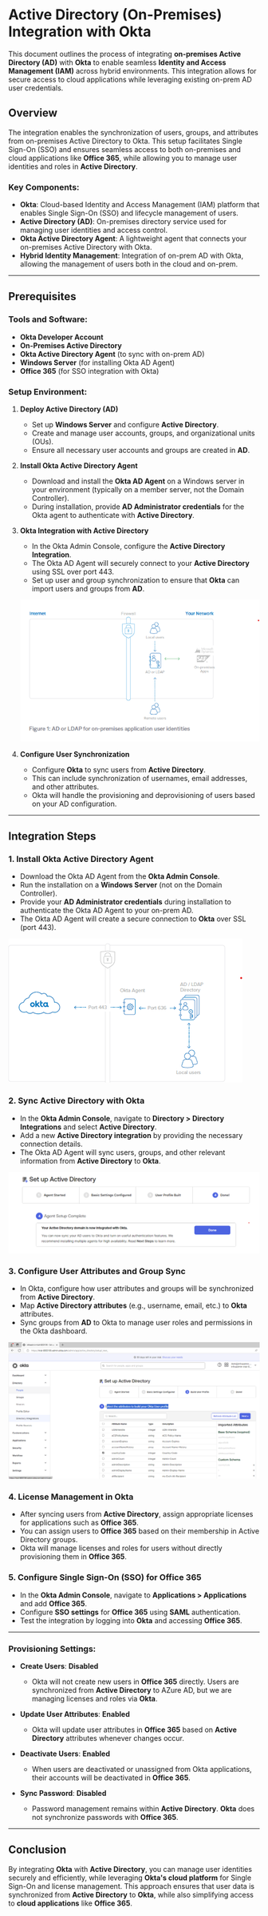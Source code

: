 # Active Directory (On-Premises) Integration with Okta

This document outlines the process of integrating **on-premises Active Directory (AD)** with **Okta** to enable seamless **Identity and Access Management (IAM)** across hybrid environments. This integration allows for secure access to cloud applications while leveraging existing on-prem AD user credentials.

## Overview

The integration enables the synchronization of users, groups, and attributes from on-premises Active Directory to Okta. This setup facilitates Single Sign-On (SSO) and ensures seamless access to both on-premises and cloud applications like **Office 365**, while allowing you to manage user identities and roles in **Active Directory**.

### Key Components:
- **Okta**: Cloud-based Identity and Access Management (IAM) platform that enables Single Sign-On (SSO) and lifecycle management of users.
- **Active Directory (AD)**: On-premises directory service used for managing user identities and access control.
- **Okta Active Directory Agent**: A lightweight agent that connects your on-premises Active Directory with Okta.
- **Hybrid Identity Management**: Integration of on-prem AD with Okta, allowing the management of users both in the cloud and on-prem.

---

## Prerequisites

### Tools and Software:
- **Okta Developer Account**
- **On-Premises Active Directory**
- **Okta Active Directory Agent** (to sync with on-prem AD)
- **Windows Server** (for installing Okta AD Agent)
- **Office 365** (for SSO integration with Okta)

### Setup Environment:
1. **Deploy Active Directory (AD)**
   - Set up **Windows Server** and configure **Active Directory**.
   - Create and manage user accounts, groups, and organizational units (OUs).
   - Ensure all necessary user accounts and groups are created in **AD**.

2. **Install Okta Active Directory Agent**
   - Download and install the **Okta AD Agent** on a Windows server in your environment (typically on a member server, not the Domain Controller).
   - During installation, provide **AD Administrator credentials** for the Okta agent to authenticate with **Active Directory**.

3. **Okta Integration with Active Directory**
   - In the Okta Admin Console, configure the **Active Directory Integration**.
   - The Okta AD Agent will securely connect to your **Active Directory** using SSL over port 443.
   - Set up user and group synchronization to ensure that **Okta** can import users and groups from **AD**.

   ![alt text](<Sub_images/Local Network Diagram.png>)

4. **Configure User Synchronization**
   - Configure **Okta** to sync users from **Active Directory**.
   - This can include synchronization of usernames, email addresses, and other attributes.
   - Okta will handle the provisioning and deprovisioning of users based on your AD configuration.

---

## Integration Steps

### 1. Install Okta Active Directory Agent
- Download the Okta AD Agent from the **Okta Admin Console**.
- Run the installation on a **Windows Server** (not on the Domain Controller).
- Provide your **AD Administrator credentials** during installation to authenticate the Okta AD Agent to your on-prem AD.
- The Okta AD Agent will create a secure connection to **Okta** over SSL (port 443).

![alt text](Sub_images/OKTA_connected.png)

### 2. Sync Active Directory with Okta
- In the **Okta Admin Console**, navigate to **Directory > Directory Integrations** and select **Active Directory**.
- Add a new **Active Directory integration** by providing the necessary connection details.
- The Okta AD Agent will sync users, groups, and other relevant information from **Active Directory** to **Okta**.

![alt text](Sub_images/oktaintegratedwithAD.png)

### 3. Configure User Attributes and Group Sync
- In Okta, configure how user attributes and groups will be synchronized from **Active Directory**.
- Map **Active Directory attributes** (e.g., username, email, etc.) to **Okta** attributes.
- Sync groups from **AD** to Okta to manage user roles and permissions in the Okta dashboard.

![alt text](Sub_images/Integrated_attributes_selection.png)

### 4. License Management in Okta
- After syncing users from **Active Directory**, assign appropriate licenses for applications such as **Office 365**.
- You can assign users to **Office 365** based on their membership in Active Directory groups.
- Okta will manage licenses and roles for users without directly provisioning them in **Office 365**.

### 5. Configure Single Sign-On (SSO) for Office 365
- In the **Okta Admin Console**, navigate to **Applications > Applications** and add **Office 365**.
- Configure **SSO settings** for **Office 365** using **SAML** authentication.
- Test the integration by logging into **Okta** and accessing **Office 365**.

---

### Provisioning Settings:

- **Create Users**: **Disabled**
  - Okta will not create new users in **Office 365** directly. Users are synchronized from **Active Directory** to AZure AD, but we are managing licenses and roles via **Okta**.
  
- **Update User Attributes**: **Enabled**
  - Okta will update user attributes in **Office 365** based on **Active Directory** attributes whenever changes occur.

- **Deactivate Users**: **Enabled**
  - When users are deactivated or unassigned from Okta applications, their accounts will be deactivated in **Office 365**.

- **Sync Password**: **Disabled**
  - Password management remains within **Active Directory**. **Okta** does not synchronize passwords with **Office 365**.

---

## Conclusion

By integrating **Okta** with **Active Directory**, you can manage user identities securely and efficiently, while leveraging **Okta's cloud platform** for Single Sign-On and license management. This approach ensures that user data is synchronized from **Active Directory** to **Okta**, while also simplifying access to **cloud applications** like **Office 365**.
